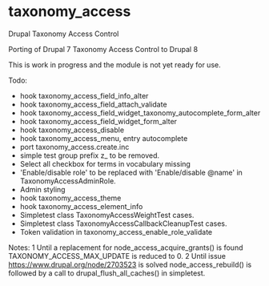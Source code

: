 # taxonomy_access
Drupal Taxonomy Access Control

Porting of Drupal 7 Taxonomy Access Control to Drupal 8

This is work in progress and the module is not yet ready for use.

Todo:
- hook taxonomy_access_field_info_alter
- hook taxonomy_access_field_attach_validate
- hook taxonomy_access_field_widget_taxonomy_autocomplete_form_alter
- hook taxonomy_access_field_widget_form_alter
- hook taxonomy_access_disable
- hook taxonomy_access_menu, entry autocomplete
- port taxonomy_access.create.inc
- simple test group prefix z_ to be removed.
- Select all checkbox for terms in vocabulary missing
- 'Enable/disable role' to be replaced with 'Enable/disable @name' in TaxonomyAccessAdminRole.
- Admin styling
- hook taxonomy_access_theme
- hook taxonomy_access_element_info
- Simpletest class TaxonomyAccessWeightTest cases.
- Simpletest class TaxonomyAccessCallbackCleanupTest cases.
- Token validation in taxonomy_access_enable_role_validate

Notes:
1 Until a replacement for node_access_acquire_grants() is found
  TAXONOMY_ACCESS_MAX_UPDATE is reduced to 0.
2 Until issue https://www.drupal.org/node/2703523 is solved
  node_access_rebuild() is followed by a call to drupal_flush_all_caches()
  in simpletest.
